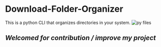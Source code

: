 
# Download-Folder-Organizer
This is a python CLI that organizes directories in your system.
![py files](https://res.cloudinary.com/practicaldev/image/fetch/s--4qOOlINZ--/c_imagga_scale,f_auto,fl_progressive,h_420,q_auto,w_1000/https://cdn-images-1.medium.com/max/1600/0%2AGEsDQGQ1BucUNW1g)
## *Welcomed for contribution / improve my project*
